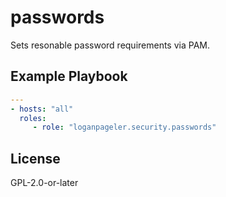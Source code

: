 # passwords

Sets resonable password requirements via PAM.

## Example Playbook

```yaml
---
- hosts: "all"
  roles:
     - role: "loganpageler.security.passwords"
```

## License

GPL-2.0-or-later
